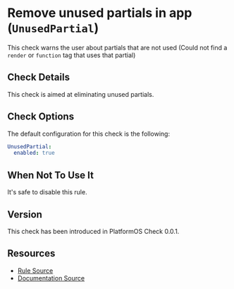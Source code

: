 # Remove unused partials in app (`UnusedPartial`)

This check warns the user about partials that are not used (Could not find a `render` or `function` tag that uses that partial)

## Check Details

This check is aimed at eliminating unused partials.

## Check Options

The default configuration for this check is the following:

```yaml
UnusedPartial:
  enabled: true
```

## When Not To Use It

It's safe to disable this rule.

## Version

This check has been introduced in PlatformOS Check 0.0.1.

## Resources

- [Rule Source][codesource]
- [Documentation Source][docsource]

[codesource]: /lib/platformos_check/checks/unused_partial.rb
[docsource]: /docs/checks/unused_partial.md

